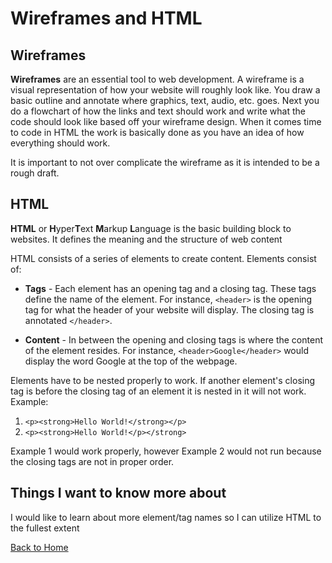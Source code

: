 # Wireframes and HTML

## Wireframes

**Wireframes** are an essential tool to web development. A wireframe is a visual representation of how your website will roughly look like. You draw a basic outline and annotate where graphics, text, audio, etc. goes. Next you do a flowchart of how the links and text should work and write what the code should look like based off your wireframe design.  When it comes time to code in HTML the work is basically done as you have an idea of how everything should work.

It is important to not over complicate the wireframe as it is intended to be a rough draft.

## HTML

**HTML** or **H**yper**T**ext **M**arkup **L**anguage is the basic building block to websites. It defines the meaning and the structure of web content

HTML consists of a series of elements to create content. Elements consist of:

- **Tags** - Each element has an opening tag and a closing tag. These tags define the name of the element. For instance, `<header>` is the opening tag for what the header of your website will display. The closing tag is annotated `</header>`.

- **Content** - In between the opening and closing tags is where the content of the element resides.  For instance, `<header>Google</header>` would display the word Google at the top of the webpage.

Elements have to be nested properly to work.  If another element's closing tag is before the closing tag of an element it is nested in it will not work. Example:

1. `<p><strong>Hello World!</strong></p>`
2. `<p><strong>Hello World!</p></strong>`

Example 1 would work properly, however Example 2 would not run because the closing tags are not in proper order.

## Things I want to know more about

I would like to learn about more element/tag names so I can utilize HTML to the fullest extent

[Back to Home](../README.md)
